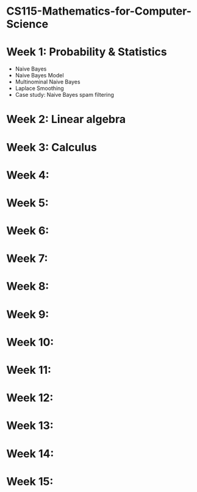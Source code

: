 # CS115-Mathematics-for-Computer-Science

# Week 1: Probability & Statistics
- Naive Bayes
- Naive Bayes Model
- Multinominal Naive Bayes
- Laplace Smoothing
- Case study: Naive Bayes spam filtering
# Week 2: Linear algebra
# Week 3: Calculus
# Week 4:
# Week 5:
# Week 6:
# Week 7:
# Week 8:
# Week 9:
# Week 10:
# Week 11:
# Week 12:
# Week 13:
# Week 14:
# Week 15:
